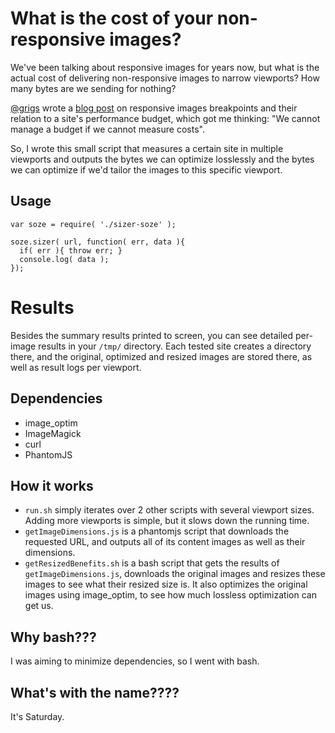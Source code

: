 # What is the cost of your non-responsive images?

We've been talking about responsive images for years now, but what is
the actual cost of delivering non-responsive images to narrow viewports?
How many bytes are we sending for nothing?

[@grigs](https://github.com/grigs) wrote a [blog post](http://blog.cloudfour.com/sensible-jumps-in-responsive-image-file-sizes) on responsive images breakpoints and their
relation to a site's performance budget, which got me thinking: "We cannot manage a budget if we cannot measure costs".

So, I wrote this small script that measures a certain site in multiple
viewports and outputs the bytes we can optimize losslessly and the bytes
we can optimize if we'd tailor the images to this specific viewport.

## Usage

```
var soze = require( './sizer-soze' );

soze.sizer( url, function( err, data ){
  if( err ){ throw err; }
  console.log( data );
});
```

# Results

Besides the summary results printed to screen, you can see detailed
per-image results in your `/tmp/` directory. Each tested site creates a
directory there, and the original, optimized and resized images are
stored there, as well as result logs per viewport.

## Dependencies

* image_optim
* ImageMagick
* curl
* PhantomJS

## How it works

* `run.sh` simply iterates over 2 other scripts with several viewport
  sizes. Adding more viewports is simple, but it slows down the
running time.
* `getImageDimensions.js` is a phantomjs script that downloads the
  requested URL, and outputs all of its content images as well as their
dimensions.
* `getResizedBenefits.sh` is a bash script that gets the results of
  `getImageDimensions.js`, downloads the original images and resizes
these images to see what their resized size is. It also optimizes the
original images using image_optim, to see how much lossless optimization
can get us.

## Why bash???

I was aiming to minimize dependencies, so I went with bash. 

## What's with the name????

It's Saturday.
